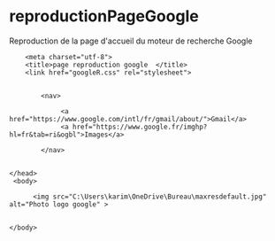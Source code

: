 # reproductionPageGoogle
Reproduction de la page d'accueil du moteur de recherche Google
<!DOCTYPE html>
<html lang="fr">
    <head>
        
        <meta charset="utf-8">
        <title>page reproduction google  </title>
        <link href="googleR.css" rel="stylesheet">

            
            <nav>
                
                 <a href="https://www.google.com/intl/fr/gmail/about/">Gmail</a>
                 <a href="https://www.google.fr/imghp?hl=fr&tab=ri&ogbl">Images</a>
                 
            </nav>  
         

    </head>
     <body>
        
          <img src="C:\Users\karim\OneDrive\Bureau\maxresdefault.jpg" alt="Photo logo google" >
        
        
    </body>
</html>
